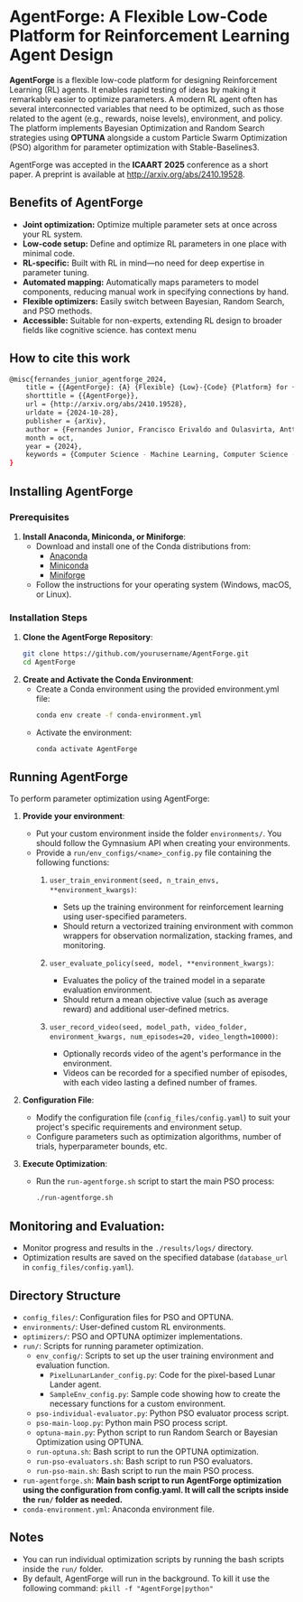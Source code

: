 # AgentForge: A Flexible Low-Code Platform for Reinforcement Learning Agent Design

**AgentForge** is a flexible low-code platform for designing Reinforcement Learning (RL) agents. It enables rapid testing of ideas by making it remarkably easier to optimize parameters. A modern RL agent often has several interconnected variables that need to be optimized, such as those related to the agent (e.g., rewards, noise levels), environment, and policy.  The platform implements Bayesian Optimization and Random Search strategies using **OPTUNA** alongside a custom Particle Swarm Optimization (PSO) algorithm for parameter optimization with Stable-Baselines3.

AgentForge was accepted in the **ICAART 2025** conference as a short paper. A preprint is available at http://arxiv.org/abs/2410.19528.

## Benefits of AgentForge
- **Joint optimization:** Optimize multiple parameter sets at once across your RL system.
- **Low-code setup:** Define and optimize RL parameters in one place with minimal code.
- **RL-specific:** Built with RL in mind—no need for deep expertise in parameter tuning.
- **Automated mapping:** Automatically maps parameters to model components, reducing manual work in specifying connections by hand.
- **Flexible optimizers:** Easily switch between Bayesian, Random Search, and PSO methods.
- **Accessible:** Suitable for non-experts, extending RL design to broader fields like cognitive science.
has context menu

## How to cite this work
```bash
@misc{fernandes_junior_agentforge_2024,
	title = {{AgentForge}: {A} {Flexible} {Low}-{Code} {Platform} for {Reinforcement} {Learning} {Agent} {Design}},
	shorttitle = {{AgentForge}},
	url = {http://arxiv.org/abs/2410.19528},
	urldate = {2024-10-28},
	publisher = {arXiv},
	author = {Fernandes Junior, Francisco Erivaldo and Oulasvirta, Antti},
	month = oct,
	year = {2024},
	keywords = {Computer Science - Machine Learning, Computer Science - Software Engineering},
}
```

## Installing AgentForge
### Prerequisites
1. **Install Anaconda, Miniconda, or Miniforge**:
   - Download and install one of the Conda distributions from:
     - [Anaconda](https://www.anaconda.com/products/distribution)
     - [Miniconda](https://docs.conda.io/en/latest/miniconda.html)
     - [Miniforge](https://github.com/conda-forge/miniforge)
   - Follow the instructions for your operating system (Windows, macOS, or Linux).
  
### Installation Steps
1. **Clone the AgentForge Repository**:
   ```bash
   git clone https://github.com/yourusername/AgentForge.git
   cd AgentForge
   ```
2. **Create and Activate the Conda Environment**:
   - Create a Conda environment using the provided environment.yml file:
        ```bash
        conda env create -f conda-environment.yml
        ```
   - Activate the environment:
        ```bash
        conda activate AgentForge
        ```

## Running AgentForge
To perform parameter optimization using AgentForge:

1. **Provide your environment**:
   - Put your custom environment inside the folder `environments/`. You should follow the Gymnasium API when creating your environments.
   - Provide a `run/env_configs/<name>_config.py` file containing the following functions:
      1. `user_train_environment(seed, n_train_envs, **environment_kwargs)`:
         - Sets up the training environment for reinforcement learning using user-specified parameters.
         - Should return a vectorized training environment with common wrappers for observation normalization, stacking frames, and monitoring.
      2. `user_evaluate_policy(seed, model, **environment_kwargs)`:
         - Evaluates the policy of the trained model in a separate evaluation environment.
         - Should return a mean objective value (such as average reward) and additional user-defined metrics.

      3. `user_record_video(seed, model_path, video_folder, environment_kwargs, num_episodes=20, video_length=10000)`:
         - Optionally records video of the agent's performance in the environment.
         - Videos can be recorded for a specified number of episodes, with each video lasting a defined number of frames.
      
2. **Configuration File**:
   - Modify the configuration file (`config_files/config.yaml`) to suit your project's specific requirements and environment setup.
   - Configure parameters such as optimization algorithms, number of trials, hyperparameter bounds, etc.
3. **Execute Optimization**:
   - Run the `run-agentforge.sh` script to start the main PSO process:
      ```bash
      ./run-agentforge.sh
      ```

## Monitoring and Evaluation:
   - Monitor progress and results in the `./results/logs/` directory.
   - Optimization results are saved on the specified database (`database_url` in `config_files/config.yaml`).

## Directory Structure
- `config_files/`: Configuration files for PSO and OPTUNA.
- `environments/`: User-defined custom RL environments.
- `optimizers/`: PSO and OPTUNA optimizer implementations.
- `run/`: Scripts for running parameter optimization.
   - `env_config/`: Scripts to set up the user training environment and evaluation function.
      - `PixelLunarLander_config.py`: Code for the pixel-based Lunar Lander agent.
      - `SampleEnv_config.py`: Sample code showing how to create the necessary functions for a custom environment.
   - `pso-individual-evaluator.py`: Python PSO evaluator process script.
   - `pso-main-loop.py`: Python main PSO process script.
   - `optuna-main.py`: Python script to run Random Search or Bayesian Optimization using OPTUNA.
   - `run-optuna.sh`: Bash script to run the OPTUNA optimization.
   - `run-pso-evaluators.sh`: Bash script to run PSO evaluators.
   - `run-pso-main.sh`: Bash script to run the main PSO process.
- `run-agentforge.sh`: **Main bash script to run AgentForge optimization using the configuration from config.yaml. It will call the scripts inside the `run/` folder as needed.**
- `conda-environment.yml`: Anaconda environment file.

## Notes
- You can run individual optimization scripts by running the bash scripts inside the `run/` folder.
- By default, AgentForge will run in the background. To kill it use the following command: `pkill -f "AgentForge|python"`
